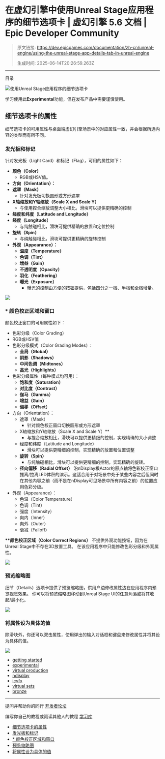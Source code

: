 # 在虚幻引擎中使用Unreal Stage应用程序的细节选项卡 | 虚幻引擎 5.6 文档 | Epic Developer Community

> 原文链接: https://dev.epicgames.com/documentation/zh-cn/unreal-engine/using-the-unreal-stage-app-details-tab-in-unreal-engine
> 
> 生成时间: 2025-06-14T20:26:59.263Z

---

目录

![使用Unreal Stage应用程序的细节选项卡](https://dev.epicgames.com/community/api/documentation/image/6906ebb6-fdab-4f97-859d-71c8d9dbdd1b?resizing_type=fill&width=1920&height=335)

学习使用此**Experimental**功能，但在发布产品中需要谨慎使用。

## 细节选项卡的属性

细节选项卡的可用属性与桌面端虚幻引擎场景中的对应属性一致，并会根据所选内容的类型而有所不同。

### 发光板和标记

针对发光板（Light Card）和标记（Flag），可用的属性如下：

-   **颜色（Color）**
    -   RGB或HSV值。
-   **方向（Orientation）：**
-   **遮罩（Mask）**
    -   针对发光板切换圆形或方形遮罩
-   **X轴缩放和Y轴缩放（Scale X and Scale Y）**
    -   与使用捏合缩放调整大小相比，滑块可以提供更精确的控制
-   **经度和纬度（Latitude and Longitude）**
-   **经度（Longitude）**
    -   与纯触碰相比，滑块可提供精确的放置和定位控制
-   **旋转（Spin）**
    -   与纯触碰相比，滑块可提供更精确的旋转控制
-   **外观（Appearance）：**
    -   **温度（Temperature）**
    -   **色调（Tint）**
    -   **增益（Gain）**
    -   **不透明度（Opacity）**
    -   **羽化（Feathering）**
    -   **曝光（Exposure）**
        -   曝光的控制由方便的按钮提供，包括四分之一档、半档和全档增量。

![](https://d1iv7db44yhgxn.cloudfront.net/documentation/images/bde39cfd-0570-49c1-9ffa-c772757f637d/details-1.gif)

### \* 颜色校正区域和窗口

颜色校正窗口的可用属性如下：

-   色彩分级（Color Grading）
-   RGB或HSV值
-   色彩分级模式（Color Grading Modes）：
    -   **全局（Global）**
    -   **阴影（Shadows）**
    -   **中间色调（Midtones）**
    -   **高光（Highlights）**
-   色彩分级属性（每种模式均可用）：
    -   **饱和度（Saturation）**
    -   **对比度（Contrast）**
    -   **伽马（Gamma）**
    -   **增益（Gain）**
    -   **偏移（Offset）**
-   方向（Orientation）：
    -   遮罩（Mask）
        -   针对颜色校正窗口切换圆形或方形遮罩
    -   X轴缩放和Y轴缩放（Scale X and Scale Y）\*\*
        -   与捏合缩放相比，滑块可以提供更精细的控制，实现精确的大小调整
    -   经度和纬度（Latitude and Longitude）
        -   滑块可以提供更精细的控制，实现精确的放置和位置调整
    -   **旋转（Spin）**
        -   与纯触碰相比，滑块可以提供更精细的控制，实现精确的旋转。
    -   **径向偏移（Radial Offset）** 沿nDisplay根Actor的原点轴将色彩校正窗口推离/拉离LED体积的演示。这适合用于对场景中处于某些内容之后但同时在其他内容之前（而不是在nDisplay可见场景中所有内容之前）的位置应用色彩分级。
-   外观（Appearance）：
    -   色温（Color Temperature）
    -   色调（Tint）
    -   强度（Intensity）
    -   向内（Inner）
    -   向外（Outer）
    -   衰减（Falloff）

**\*\*颜色校正区域（Color Correct Regions）** 不提供外观功能按钮，因为在Unreal Stage中不存在3D放置工具。 在该应用程序中只能修改色彩分级和外观属性。

![](https://d1iv7db44yhgxn.cloudfront.net/documentation/images/3b85b68a-2f46-43a2-917e-79cc99eb5ace/details-2.gif)

### 预览缩略图

细节（Details）选项卡提供了预览缩略图，供用户边修改属性边在应用程序内预览视觉效果。 你可以将预览缩略图移动到Unreal Stage UI的任意角落或将其收起/最小化。

![](https://d1iv7db44yhgxn.cloudfront.net/documentation/images/331d9e22-4c83-48d6-aea3-8cfcc2ab52d9/details-3.gif)

### 将属性设为具体的值

除滑块外，你还可以双击属性，使用弹出的输入对话框和键盘来修改属性并将其设为具体的值。

![](https://d1iv7db44yhgxn.cloudfront.net/documentation/images/2265d6f4-731e-465c-a98e-4278f693b5ab/details-4.gif)

-   [getting started](https://dev.epicgames.com/community/search?query=getting%20started)
-   [experimental](https://dev.epicgames.com/community/search?query=experimental)
-   [virtual production](https://dev.epicgames.com/community/search?query=virtual%20production)
-   [ndisplay](https://dev.epicgames.com/community/search?query=ndisplay)
-   [icvfx](https://dev.epicgames.com/community/search?query=icvfx)
-   [virtual sets](https://dev.epicgames.com/community/search?query=virtual%20sets)
-   [bronze](https://dev.epicgames.com/community/search?query=bronze)

* * *

提问并帮助你的同行 [开发者论坛](https://forums.unrealengine.com/categories?tag=unreal-engine)

编写你自己的教程或阅读其他人的教程 [学习库](https://dev.epicgames.com/community/unreal-engine/learning)

-   [细节选项卡的属性](/documentation/zh-cn/unreal-engine/using-the-unreal-stage-app-details-tab-in-unreal-engine#%E7%BB%86%E8%8A%82%E9%80%89%E9%A1%B9%E5%8D%A1%E7%9A%84%E5%B1%9E%E6%80%A7)
-   [发光板和标记](/documentation/zh-cn/unreal-engine/using-the-unreal-stage-app-details-tab-in-unreal-engine#%E5%8F%91%E5%85%89%E6%9D%BF%E5%92%8C%E6%A0%87%E8%AE%B0)
-   [\* 颜色校正区域和窗口](/documentation/zh-cn/unreal-engine/using-the-unreal-stage-app-details-tab-in-unreal-engine#*%E9%A2%9C%E8%89%B2%E6%A0%A1%E6%AD%A3%E5%8C%BA%E5%9F%9F%E5%92%8C%E7%AA%97%E5%8F%A3)
-   [预览缩略图](/documentation/zh-cn/unreal-engine/using-the-unreal-stage-app-details-tab-in-unreal-engine#%E9%A2%84%E8%A7%88%E7%BC%A9%E7%95%A5%E5%9B%BE)
-   [将属性设为具体的值](/documentation/zh-cn/unreal-engine/using-the-unreal-stage-app-details-tab-in-unreal-engine#%E5%B0%86%E5%B1%9E%E6%80%A7%E8%AE%BE%E4%B8%BA%E5%85%B7%E4%BD%93%E7%9A%84%E5%80%BC)
